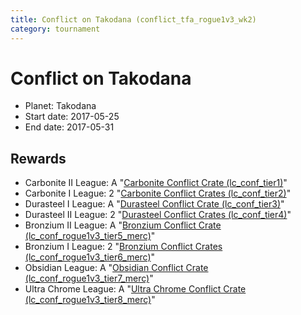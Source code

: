 ```yaml
---
title: Conflict on Takodana (conflict_tfa_rogue1v3_wk2)
category: tournament
---
```

# Conflict on Takodana

  * Planet: Takodana
  * Start date: 2017-05-25
  * End date: 2017-05-31

## Rewards

  * Carbonite II League: A "[Carbonite Conflict Crate (lc_conf_tier1)](lc_conf_tier1.html)"
  * Carbonite I League: 2 "[Carbonite Conflict Crates (lc_conf_tier2)](lc_conf_tier2.html)"
  * Durasteel I League: A "[Durasteel Conflict Crate (lc_conf_tier3)](lc_conf_tier3.html)"
  * Durasteel II League: 2 "[Durasteel Conflict Crates (lc_conf_tier4)](lc_conf_tier4.html)"
  * Bronzium II League: A "[Bronzium Conflict Crate (lc_conf_rogue1v3_tier5_merc)](lc_conf_rogue1v3_tier5_merc.html)"
  * Bronzium I League: 2 "[Bronzium Conflict Crates (lc_conf_rogue1v3_tier6_merc)](lc_conf_rogue1v3_tier6_merc.html)"
  * Obsidian League: A "[Obsidian Conflict Crate (lc_conf_rogue1v3_tier7_merc)](lc_conf_rogue1v3_tier7_merc.html)"
  * Ultra Chrome League: A "[Ultra Chrome Conflict Crate (lc_conf_rogue1v3_tier8_merc)](lc_conf_rogue1v3_tier8_merc.html)"
